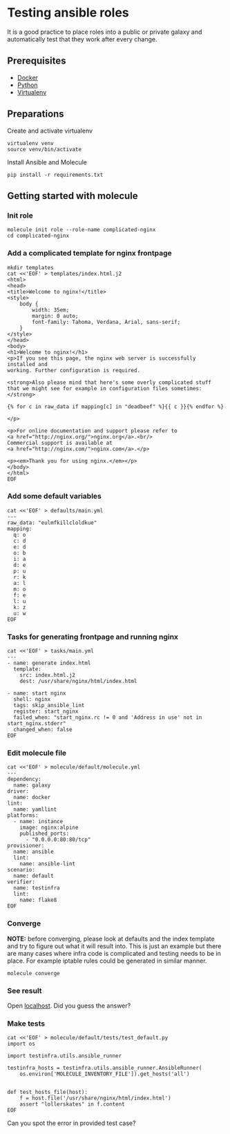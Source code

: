 # Testing ansible roles

It is a good practice to place roles into a public or private galaxy and automatically test that they work after every change.

## Prerequisites
- [Docker](https://www.docker.com/get-docker)
- [Python](https://www.python.org/downloads/)
- [Virtualenv](https://virtualenv.pypa.io/en/stable/installation/)

## Preparations
Create and activate virtualenv
```
virtualenv venv
source venv/bin/activate
```
Install Ansible and Molecule
```
pip install -r requirements.txt
```
## Getting started with molecule

### Init role
```
molecule init role --role-name complicated-nginx
cd complicated-nginx
```

### Add a complicated template for nginx frontpage
```
mkdir templates
cat <<'EOF' > templates/index.html.j2
<html>
<head>
<title>Welcome to nginx!</title>
<style>
    body {
        width: 35em;
        margin: 0 auto;
        font-family: Tahoma, Verdana, Arial, sans-serif;
    }
</style>
</head>
<body>
<h1>Welcome to nginx!</h1>
<p>If you see this page, the nginx web server is successfully installed and
working. Further configuration is required.

<strong>Also please mind that here's some overly complicated stuff that we might see for example in configuration files sometimes:</strong>

{% for c in raw_data if mapping[c] in "deadbeef" %}{{ c }}{% endfor %}

</p>

<p>For online documentation and support please refer to
<a href="http://nginx.org/">nginx.org</a>.<br/>
Commercial support is available at
<a href="http://nginx.com/">nginx.com</a>.</p>

<p><em>Thank you for using nginx.</em></p>
</body>
</html>
EOF
```

### Add some default variables
```
cat <<'EOF' > defaults/main.yml
---
raw_data: "eulmfkillcloldkue"
mapping:
  q: o
  c: d
  e: d
  o: b
  i: a
  d: e
  p: u
  r: k
  a: l
  m: o
  f: e
  l: u
  k: z
  u: w
EOF
```

### Tasks for generating frontpage and running nginx
```
cat <<'EOF' > tasks/main.yml
---
- name: generate index.html
  template:
    src: index.html.j2
    dest: /usr/share/nginx/html/index.html

- name: start nginx
  shell: nginx
  tags: skip_ansible_lint
  register: start_nginx
  failed_when: "start_nginx.rc != 0 and 'Address in use' not in start_nginx.stderr"
  changed_when: false
EOF
```

### Edit molecule file
```
cat <<'EOF' > molecule/default/molecule.yml
---
dependency:
  name: galaxy
driver:
  name: docker
lint:
  name: yamllint
platforms:
  - name: instance
    image: nginx:alpine
    published_ports:
      - "0.0.0.0:80:80/tcp"
provisioner:
  name: ansible
  lint:
    name: ansible-lint
scenario:
  name: default
verifier:
  name: testinfra
  lint:
    name: flake8
EOF
```

### Converge
**NOTE:** before converging, please look at defaults and the index template and try to figure out what it will result into. This is just an example but there are many cases where infra code is complicated and testing needs to be in place. For example iptable rules could be generated in similar manner.
```
molecule converge
```

### See result
Open [localhost](http://localhost). Did you guess the answer?

### Make tests
```
cat <<'EOF' > molecule/default/tests/test_default.py
import os

import testinfra.utils.ansible_runner

testinfra_hosts = testinfra.utils.ansible_runner.AnsibleRunner(
    os.environ['MOLECULE_INVENTORY_FILE']).get_hosts('all')


def test_hosts_file(host):
    f = host.file('/usr/share/nginx/html/index.html')
    assert "lollerskates" in f.content
EOF
```
Can you spot the error in provided test case?
